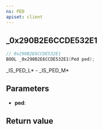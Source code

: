 ```yaml
---
ns: PED
apiset: client
---
```

## _0x290B2E6CCDE532E1

```c
// 0x290B2E6CCDE532E1
BOOL _0x290B2E6CCDE532E1(Ped ped);
```

_IS_PED_L* - _IS_PED_M*

## Parameters
* **ped**:

## Return value

